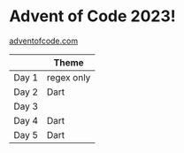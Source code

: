 # Advent of Code 2023!

[adventofcode.com](https://adventofcode.com/)

|       | Theme      |
| ----- | ---------- |
| Day 1 | regex only |
| Day 2 | Dart       |
| Day 3 |            |
| Day 4 | Dart       |
| Day 5 | Dart       |
